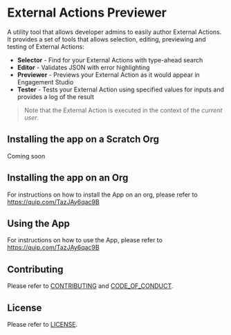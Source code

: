 # External Actions Previewer
A utility tool that allows developer admins to easily author External Actions. It provides a set of tools that allows selection, editing, previewing and testing of External Actions:

* **Selector** - Find for your External Actions with type-ahead search
* **Editor** - Validates JSON with error highlighting
* **Previewer** - Previews your External Action as it would appear in Engagement Studio
* **Tester** - Tests your External Action using specified values for inputs and provides a log of the result

> Note that the External Action is executed in the context of the *current user*.
## Installing the app on a Scratch Org
Coming soon

## Installing the app on an Org
For instructions on how to install the App on an org, please refer to https://quip.com/TazJAy6qac9B

## Using the App
For instructions on how to use the App, please refer to https://quip.com/TazJAy6qac9B

## Contributing
Please refer to [CONTRIBUTING](CONTRIBUTING.md) and [CODE_OF_CONDUCT](CODE_OF_CONDUCT.md).

## License
Please refer to [LICENSE](LICENSE).
